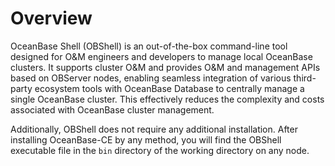 # Overview

OceanBase Shell (OBShell) is an out-of-the-box command-line tool designed for O&M engineers and developers to manage local OceanBase clusters. It supports cluster O&M and provides O&M and management APIs based on OBServer nodes, enabling seamless integration of various third-party ecosystem tools with OceanBase Database to centrally manage a single OceanBase cluster. This effectively reduces the complexity and costs associated with OceanBase cluster management.

Additionally, OBShell does not require any additional installation. After installing OceanBase-CE by any method, you will find the OBShell executable file in the `bin` directory of the working directory on any node.